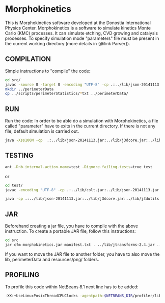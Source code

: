 # Morphokinetics

This is Morphokinetics software developed at the Donostia International Physics Center. Morphokinetics is a software to simulate kinetics Monte Carlo (KMC) processes. It can simulate  etching, CVD growing and catalysis processes. To specify simulation mode "parameters" file must be present in the current working directory (more details in {@link Parser}).


## COMPILATION

Simple instructions to "compile" the code: 
```bash 
cd src/
javac -source 8 -target 8 -encoding "UTF-8" -cp .:../lib/json-20141113.jar:../lib/j3dcore.jar:../lib/j3dutils.jar:../lib/jtransforms-2.4.jar:../lib/vecmath.jar:../lib/colt.jar graphicInterfaces/growth/GrowthKmcFrame.java main/PcConfigurator.java main/Morphokinetics.java
mkdir ../perimeterData
cp ../scripts/perimeterStatistics/*txt ../perimeterData/
```

## RUN

Run the code:
In order to be able do a simulation with Morphokinetics, a file called "parameter" have to exits in the current directory. If there is not any file, default simulation is carried out.
```bash
java -Xss100M -cp  .:../lib/json-20141113.jar:../lib/j3dcore.jar:../lib/j3dutils.jar:../lib/jtransforms-2.4.jar:../lib/vecmath.jar:../lib/colt.jar main.Morphokinetics
```

## TESTING
```bash
ant -Dnb.internal.action.name=test -Dignore.failing.tests=true test
```
or
```bash
cd test/
javac -encoding "UTF-8" -cp .:../lib/colt.jar:../lib/json-20141113.jar:../lib/j3dcore.jar:../lib/j3dutils.jar:../lib/jtransforms-2.4.jar:../lib/vecmath.jar:$JUNIT_DIR/junit-4.12.jar:../src TestRunner.java

java -cp .:../lib/json-20141113.jar:../lib/j3dcore.jar:../lib/j3dutils.jar:../lib/jtransforms-2.4.jar:../lib/vecmath.jar:$JUNIT_DIR/junit-4.12.jar:$HAMCREST_DIR/hamcrest-core-1.3.jar:../src TestRunner
```

## JAR

Beforehand creating a jar file, you have to compile with the above instruction. 
To create a portable JAR file, follow this instructions:
```bash
cd src
jar cfm morphokinetics.jar manifest.txt . ../lib/jtransforms-2.4.jar ../lib/j3dcore.jar  ../lib/j3dutils.jar ../lib/vecmath.jar ../lib/colt.jar  ../lib/json-20141113.jar
```

If you want to move the JAR file to another folder, you have to also move the lib, perimeterData and resources/png/ folders.


## PROFILING

To profile this code within NetBeans 8.1 next line has to be added:
```bash
-XX:+UseLinuxPosixThreadCPUClocks -agentpath:$NETBEANS_DIR/profiler/lib/deployed/jdk16/linux-amd64/libprofilerinterface.so=$NETBEANS_DIR/profiler/lib,5140
```

